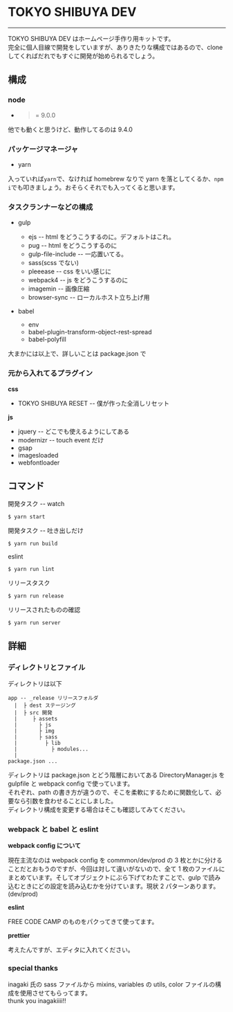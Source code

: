 # TOKYO SHIBUYA DEV

---

TOKYO SHIBUYA DEV はホームページ手作り用キットです。<br>
完全に個人目線で開発をしていますが、ありきたりな構成ではあるので、clone してくればだれでもすぐに開発が始められるでしょう。

## 構成

### node

* > = 9.0.0

他でも動くと思うけど、動作してるのは 9.4.0

### パッケージマネージャ

* yarn

入っていれば`yarn`で、なければ homebrew なりで yarn を落としてくるか、`npm i`でも叩きましょう。おそらくそれでも入ってくると思います。

### タスクランナーなどの構成

* gulp
  * ejs -- html をどうこうするのに。デフォルトはこれ。
  * pug -- html をどうこうするのに
  * gulp-file-include -- 一応置いてる。
  * sass(scss でない)
  * pleeease -- css をいい感じに
  * webpack4 -- js をどうこうするのに
  * imagemin -- 画像圧縮
  * browser-sync -- ローカルホスト立ち上げ用

* babel
  * env
  * babel-plugin-transform-object-rest-spread
  * babel-polyfill

大まかには以上で、詳しいことは package.json で

### 元から入れてるプラグイン

**css**

* TOKYO SHIBUYA RESET -- 僕が作った全消しリセット

**js**

* jquery -- どこでも使えるようにしてある
* modernizr -- touch event だけ
* gsap
* imagesloaded
* webfontloader

## コマンド

開発タスク -- watch

    $ yarn start

開発タスク -- 吐き出しだけ

    $ yarn run build

eslint

    $ yarn run lint

リリースタスク

    $ yarn run release

リリースされたものの確認

    $ yarn run server

## 詳細

### ディレクトリとファイル

ディレクトリは以下

    app -- _release リリースフォルダ
      |  ├ dest ステージング
      |  ├ src 開発
      |     ├ assets
      |       ├ js
      |       ├ img
      |       ├ sass
      |         ├ lib
      |           ├ modules...
      |
    package.json ...

ディレクトリは package.json とどう階層においてある DirectoryManager.js を gulpfile と webpack config で使っています。<br>
それぞれ、path の書き方が違うので、そこを柔軟にするために関数化して、必要なら引数を食わせることにしました。  
ディレクトリ構成を変更する場合はそこも確認してみてください。

### webpack と babel と eslint

**webpack config について**

現在主流なのは webpack config を commmon/dev/prod の 3 枚とかに分けることだとおもうのですが、今回は対して違いがないので、全て 1 枚のファイルにまとめています。そしてオブジェクトにぶら下げてわたすことで、gulp で読み込むときにどの設定を読み込むかを分けています。現状 2 パターンあります。(dev/prod)

**eslint**

FREE CODE CAMP のものをパクってきて使ってます。

**prettier**

考えたんですが、エディタに入れてください。

### special thanks

inagaki 氏の sass ファイルから mixins, variables の utils, color ファイルの構成を使用させてもらってます。<br>
thunk you inagakiiii!!
